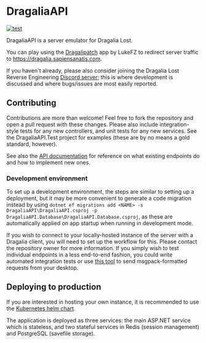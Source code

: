 # DragaliaAPI

[![test](https://github.com/SapiensAnatis/DragaliaAPI/actions/workflows/test.yml/badge.svg)](https://github.com/SapiensAnatis/DragaliaAPI/actions/workflows/test.yml)

DragaliaAPI is a server emulator for Dragalia Lost.

You can play using the [Dragalipatch](https://github.com/lukeFZ/dragalipatch) app by LukeFZ to redirect server traffic to https://dragalia.sapiensanatis.com.

If you haven't already, please also consider joining the Dragalia Lost Reverse Engineering [Discord server](https://discord.gg/j9zSttjjWj); this is where development is discussed and where bugs/issues are most easily reported.

## Contributing

Contributions are more than welcome! Feel free to fork the repository and open a pull request with these changes. Please also include integration-style tests for any new controllers, and unit tests for any new services. See the DragaliaAPI.Test project for examples (these are by no means a gold standard, however).

See also the [API documentation](https://dragalia-api-docs.readthedocs.io/en/latest/) for reference on what existing endpoints do and how to implement new ones.

### Development environment

To set up a development environment, the steps are similar to setting up a deployment, but it may be more convenient to generate a code migration instead by using `dotnet ef migrations add <NAME> -s DragaliaAPI\DragaliaAPI.csproj -p DragaliaAPI.Database\DragaliaAPI.Database.csproj`, as these are automatically applied on app startup when running in development mode.

If you wish to connect to your locally-hosted instance of the server with a Dragalia client, you will need to set up the workflow for this. Please contact the repository owner for more information. If you simply wish to test individual endpoints in a less end-to-end fashion, you could write automated integration tests or use [this tool](https://gist.github.com/SapiensAnatis/e76f067aad0ac425c9f9008db94e143c) to send msgpack-formatted requests from your desktop.

## Deploying to production

If you are interested in hosting your own instance, it is recommended to use the [Kubernetes helm chart](https://github.com/SapiensAnatis/helm-charts). 

The application is deployed as three services: the main ASP.NET service which is stateless, and two stateful services in Redis (session management) and PostgreSQL (savefile storage). 